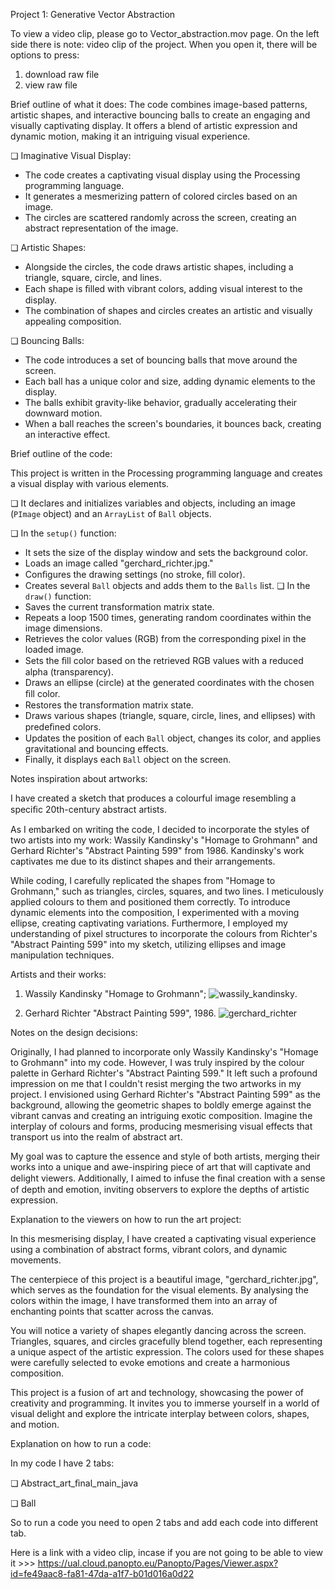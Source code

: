 Project 1: Generative Vector Abstraction

To view a video clip, please go to Vector_abstraction.mov page. On the left side there is note: video clip of the project. 
When you open it, there will be options to press: 
1. download raw file 
2. view raw file 

Brief outline of what it does:
The code combines image-based patterns, artistic shapes, and interactive bouncing balls to create an engaging and visually captivating display. It offers a blend of artistic expression and dynamic motion, making it an intriguing visual experience.

❏ Imaginative Visual Display:
- The code creates a captivating visual display using the Processing programming language.
- It generates a mesmerizing pattern of colored circles based on an image.
- The circles are scattered randomly across the screen, creating an abstract representation of the image.

❏ Artistic Shapes:
- Alongside the circles, the code draws artistic shapes, including a triangle, square, circle, and lines.
- Each shape is ﬁlled with vibrant colors, adding visual interest to the display.
- The combination of shapes and circles creates an artistic and visually appealing composition.

❏ Bouncing Balls:
- The code introduces a set of bouncing balls that move around the screen.
- Each ball has a unique color and size, adding dynamic elements to the display.
- The balls exhibit gravity-like behavior, gradually accelerating their downward motion.
- When a ball reaches the screen's boundaries, it bounces back, creating an interactive effect.



Brief outline of the code:

This project is written in the Processing programming language and creates a visual display with various elements.

❏ It declares and initializes variables and objects, including an image (`PImage` object) and an `ArrayList` of `Ball` objects.

❏ In the `setup()` function:
- It sets the size of the display window and sets the background color.
- Loads an image called "gerchard_richter.jpg."
- Conﬁgures the drawing settings (no stroke, ﬁll color).
- Creates several `Ball` objects and adds them to the `Balls` list. ❏ In the `draw()` function:
- Saves the current transformation matrix state.
- Repeats a loop 1500 times, generating random coordinates within the image dimensions.
- Retrieves the color values (RGB) from the corresponding pixel in the loaded image.
- Sets the ﬁll color based on the retrieved RGB values with a reduced alpha (transparency).
- Draws an ellipse (circle) at the generated coordinates with the chosen ﬁll color.
- Restores the transformation matrix state.
- Draws various shapes (triangle, square, circle, lines, and ellipses) with predeﬁned colors.
- Updates the position of each `Ball` object, changes its color, and applies gravitational and bouncing effects.
- Finally, it displays each `Ball` object on the screen.



Notes inspiration about artworks:

I have created a sketch that produces a colourful image resembling a speciﬁc 20th-century abstract artists.

As I embarked on writing the code, I decided to incorporate the styles of two artists into my work: Wassily Kandinsky's "Homage to Grohmann" and Gerhard Richter's "Abstract Painting 599" from 1986. Kandinsky's work captivates me due to its distinct shapes and their arrangements.

While coding, I carefully replicated the shapes from "Homage to Grohmann," such as triangles, circles, squares, and two lines. I meticulously applied colours to them and positioned them correctly. To introduce dynamic elements into the composition, I experimented with a moving ellipse, creating captivating variations. Furthermore, I employed my understanding of pixel structures to incorporate the colours from Richter's "Abstract Painting 599" into my sketch, utilizing ellipses and image manipulation techniques.


Artists and their works:
1. Wassily Kandinsky "Homage to Grohmann"; 
![wassily_kandinsky](https://user-images.githubusercontent.com/107992163/175054308-162a3a54-3ba5-4785-977c-e8d4b5fc3a32.jpg).

2. Gerhard Richter "Abstract Painting 599", 1986.
![gerchard_richter](https://user-images.githubusercontent.com/107992163/175054312-f73a22d2-367d-43fd-a00c-d7b8b6a10393.jpg)



Notes on the design decisions:

Originally, I had planned to incorporate only Wassily Kandinsky's "Homage to Grohmann" into my code. However, I was truly inspired by the colour palette in Gerhard Richter's "Abstract Painting 599." It left such a profound impression on me that I couldn't resist merging the two artworks in my project. I envisioned using Gerhard Richter's "Abstract Painting 599" as the background, allowing the geometric shapes to boldly emerge against the vibrant canvas and creating an intriguing exotic composition. Imagine the interplay of colours and forms, producing mesmerising visual effects that transport us into the realm of abstract art.

My goal was to capture the essence and style of both artists, merging their works into a unique and awe-inspiring piece of art that will captivate and delight viewers. Additionally, I aimed to infuse the ﬁnal creation with a sense of depth and emotion, inviting observers to explore the depths of artistic expression.



Explanation to the viewers on how to run the art project:

In this mesmerising display, I have created a captivating visual experience using a combination of abstract forms, vibrant colors, and dynamic movements.

The centerpiece of this project is a beautiful image, "gerchard_richter.jpg", which serves as the foundation for the visual elements. By analysing the colors within the image, I have transformed them into an array of enchanting points that scatter across the canvas.

You will notice a variety of shapes elegantly dancing across the screen. Triangles, squares, and circles gracefully blend together, each representing a unique aspect of the artistic expression. The colors used for these shapes were carefully selected to evoke emotions and create a harmonious composition.

This project is a fusion of art and technology, showcasing the power of creativity and programming. It invites you to immerse yourself in a world of visual delight and explore the intricate interplay between colors, shapes, and motion.



Explanation on how to run a code:

In my code I have 2 tabs:

❏ Abstract_art_ﬁnal_main_java 

❏ Ball

So to run a code you need to open 2 tabs and add each code into different tab.

Here is a link with a video clip, incase if you are not going to be able to view it >>>
https://ual.cloud.panopto.eu/Panopto/Pages/Viewer.aspx?id=fe49aac8-fa81-47da-a1f7-b01d016a0d22 
